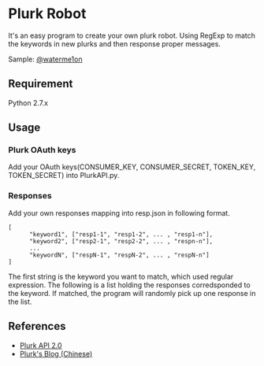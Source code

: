 Plurk Robot
=
It's an easy program to create your own plurk robot.
Using RegExp to match the keywords in new plurks and then response proper messages.

Sample: [@waterme1on](http://plurk.com/waterme1on)

Requirement
-
Python 2.7.x


Usage
-
### Plurk OAuth keys
Add your OAuth keys(CONSUMER_KEY, CONSUMER_SECRET, TOKEN_KEY, TOKEN_SECRET) into PlurkAPI.py.
### Responses
Add your own responses mapping into resp.json in following format.
```
[
      "keyword1", ["resp1-1", "resp1-2", ... , "resp1-n"],
      "keyword2", ["resp2-1", "resp2-2", ... , "respn-n"],
      ...
      "keywordN", ["respN-1", "respN-2", ... , "respN-n"]
]
```
The first string is the keyword you want to match, which used regular expression. 
The following is a list holding the responses corredsponded to the keyword. 
If matched, the program will randomly pick up one response in the list.


References
-
* [Plurk API 2.0](http://www.plurk.com/API/)
* [Plurk's Blog (Chinese)](http://zh.blog.plurk.com/archives/1121)
